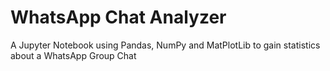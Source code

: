 # WhatsApp Chat Analyzer
 A Jupyter Notebook using Pandas, NumPy and MatPlotLib to gain statistics about a WhatsApp Group Chat
